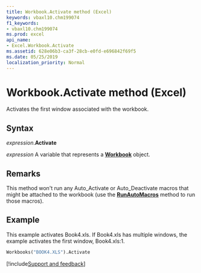 ```yaml
---
title: Workbook.Activate method (Excel)
keywords: vbaxl10.chm199074
f1_keywords:
- vbaxl10.chm199074
ms.prod: excel
api_name:
- Excel.Workbook.Activate
ms.assetid: 628e06b3-ca3f-28cb-e0fd-e696842f69f5
ms.date: 05/25/2019
localization_priority: Normal
---
```



# Workbook.Activate method (Excel)

Activates the first window associated with the workbook.


## Syntax

_expression_.**Activate**

_expression_ A variable that represents a **[Workbook](Excel.Workbook.md)** object.


## Remarks

This method won't run any Auto_Activate or Auto_Deactivate macros that might be attached to the workbook (use the **[RunAutoMacros](Excel.Workbook.RunAutoMacros.md)** method to run those macros).


## Example

This example activates Book4.xls. If Book4.xls has multiple windows, the example activates the first window, Book4.xls:1.

```vb
Workbooks("BOOK4.XLS").Activate
```




[!include[Support and feedback](~/includes/feedback-boilerplate.md)]
